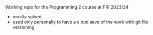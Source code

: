 Working repo for the Programming 2 course at FRI 2023/24
 - <i>mostly</i> solved
 - used only personally to have a cloud save of the work with git file versioning
